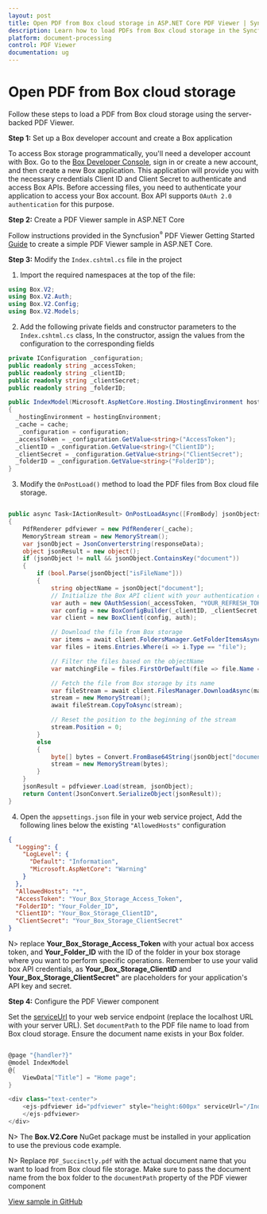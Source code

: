 ```yaml
---
layout: post
title: Open PDF from Box cloud storage in ASP.NET Core PDF Viewer | Syncfusion
description: Learn how to load PDFs from Box cloud storage in the Syncfusion ASP.NET Core PDF Viewer component using a server-backed approach.
platform: document-processing
control: PDF Viewer
documentation: ug
---
```


# Open PDF from Box cloud storage

Follow these steps to load a PDF from Box cloud storage using the server-backed PDF Viewer.

**Step 1:** Set up a Box developer account and create a Box application

To access Box storage programmatically, you'll need a developer account with Box. Go to the [Box Developer Console](https://developer.box.com/), sign in or create a new account, and then create a new Box application. This application will provide you with the necessary credentials Client ID and Client Secret to authenticate and access Box APIs. Before accessing files, you need to authenticate your application to access your Box account. Box API supports `OAuth 2.0 authentication` for this purpose.

**Step 2:** Create a PDF Viewer sample in ASP.NET Core

Follow instructions provided in the Syncfusion<sup style="font-size:70%">&reg;</sup> PDF Viewer Getting Started [Guide](https://help.syncfusion.com/document-processing/pdf/pdf-viewer/asp-net-core/getting-started-with-server-backed) to create a simple PDF Viewer sample in ASP.NET Core.

**Step 3:** Modify the `Index.cshtml.cs` file in the project

1. Import the required namespaces at the top of the file:

```csharp
using Box.V2;
using Box.V2.Auth;
using Box.V2.Config;
using Box.V2.Models;
```

2. Add the following private fields and constructor parameters to the `Index.cshtml.cs` class, In the constructor, assign the values from the configuration to the corresponding fields

```csharp
private IConfiguration _configuration;
public readonly string _accessToken;
public readonly string _clientID;
public readonly string _clientSecret;
public readonly string _folderID;

public IndexModel(Microsoft.AspNetCore.Hosting.IHostingEnvironment hostingEnvironment, IMemoryCache cache, IConfiguration configuration)
{
  _hostingEnvironment = hostingEnvironment;
  _cache = cache;
   _configuration = configuration;
  _accessToken = _configuration.GetValue<string>("AccessToken");
  _clientID = _configuration.GetValue<string>("ClientID");
  _clientSecret = _configuration.GetValue<string>("ClientSecret");
  _folderID = _configuration.GetValue<string>("FolderID");
}

```

3. Modify the `OnPostLoad()` method to load the PDF files from Box cloud file storage.

```csharp

public async Task<IActionResult> OnPostLoadAsync([FromBody] jsonObjects responseData)
{
    PdfRenderer pdfviewer = new PdfRenderer(_cache);
    MemoryStream stream = new MemoryStream();
    var jsonObject = JsonConverterstring(responseData);
    object jsonResult = new object();
    if (jsonObject != null && jsonObject.ContainsKey("document"))
    {
        if (bool.Parse(jsonObject["isFileName"]))
        {
            string objectName = jsonObject["document"];
            // Initialize the Box API client with your authentication credentials
            var auth = new OAuthSession(_accessToken, "YOUR_REFRESH_TOKEN", 3600, "bearer");
            var config = new BoxConfigBuilder(_clientID, _clientSecret, new Uri("http://boxsdk")).Build();
            var client = new BoxClient(config, auth);

            // Download the file from Box storage
            var items = await client.FoldersManager.GetFolderItemsAsync(_folderID, 1000, autoPaginate: true);
            var files = items.Entries.Where(i => i.Type == "file");

            // Filter the files based on the objectName
            var matchingFile = files.FirstOrDefault(file => file.Name == objectName);

            // Fetch the file from Box storage by its name
            var fileStream = await client.FilesManager.DownloadAsync(matchingFile.Id);
            stream = new MemoryStream();
            await fileStream.CopyToAsync(stream);

            // Reset the position to the beginning of the stream
            stream.Position = 0;
        }
        else
        {
            byte[] bytes = Convert.FromBase64String(jsonObject["document"]);
            stream = new MemoryStream(bytes);
        }
    }
    jsonResult = pdfviewer.Load(stream, jsonObject);
    return Content(JsonConvert.SerializeObject(jsonResult));
}

```

4. Open the `appsettings.json` file in your web service project, Add the following lines below the existing `"AllowedHosts"` configuration

```json
{
  "Logging": {
    "LogLevel": {
      "Default": "Information",
      "Microsoft.AspNetCore": "Warning"
    }
  },
  "AllowedHosts": "*",
  "AccessToken": "Your_Box_Storage_Access_Token",
  "FolderID": "Your_Folder_ID",
  "ClientID": "Your_Box_Storage_ClientID",
  "ClientSecret": "Your_Box_Storage_ClientSecret"
}
```

N> replace **Your_Box_Storage_Access_Token** with your actual box access token, and **Your_Folder_ID** with the ID of the folder in your box storage where you want to perform specific operations. Remember to use your valid box API credentials, as **Your_Box_Storage_ClientID** and **Your_Box_Storage_ClientSecret"** are placeholders for your application's API key and secret.

**Step 4:** Configure the PDF Viewer component

Set the [serviceUrl](https://ej2.syncfusion.com/documentation/api/pdfviewer/#serviceurl) to your web service endpoint (replace the localhost URL with your server URL). Set `documentPath` to the PDF file name to load from Box cloud storage. Ensure the document name exists in your Box folder.

```csharp

@page "{handler?}"
@model IndexModel
@{
    ViewData["Title"] = "Home page";
}

<div class="text-center">
    <ejs-pdfviewer id="pdfviewer" style="height:600px" serviceUrl="/Index" documentPath="PDF_Succinctly.pdf">
    </ejs-pdfviewer>
</div>

```
N> The **Box.V2.Core** NuGet package must be installed in your application to use the previous code example.

N> Replace `PDF_Succinctly.pdf` with the actual document name that you want to load from Box cloud file storage. Make sure to pass the document name from the box folder to the `documentPath` property of the PDF viewer component

[View sample in GitHub](https://github.com/SyncfusionExamples/open-save-pdf-documents-in-box-cloud-file-storage)